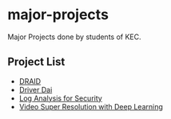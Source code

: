 # major-projects
Major Projects done by students of KEC.

## Project List
- [DRAID](https://github.com/nhuzaa/DRAID)
- [Driver Dai](https://github.com/dillichalise/DriverDai)
- [Log Analysis for Security](https://github.com/shradhaN/Major-Project)
- [Video Super Resolution with Deep Learning](https://github.com/amitness/major-project)
